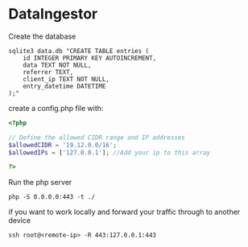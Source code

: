 # DataIngestor

Create the database 
```console
sqlite3 data.db "CREATE TABLE entries (
    id INTEGER PRIMARY KEY AUTOINCREMENT,
    data TEXT NOT NULL,
    referrer TEXT,
    client_ip TEXT NOT NULL,
    entry_datetime DATETIME
);"
```

create a config.php file with:

```php
<?php

// Define the allowed CIDR range and IP addresses
$allowedCIDR = '19.12.0.0/16';
$allowedIPs = ['127.0.0.1']; //Add your ip to this array

?>
```

Run the php server
```console
php -S 0.0.0.0:443 -t ./
```

if you want to work locally and forward your traffic through to another device

```console
ssh root@<remote-ip> -R 443:127.0.0.1:443
```